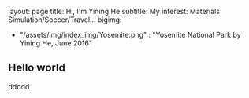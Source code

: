 
layout: page
title: Hi, I'm Yining He
subtitle: My interest: Materials Simulation/Soccer/Travel...
bigimg:
  - "/assets/img/index_img/Yosemite.png" : "Yosemite National Park by Yining He, June 2016"



## Hello world
ddddd

